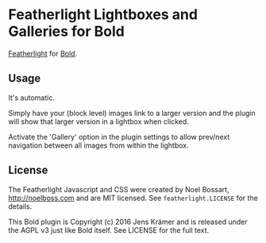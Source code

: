 Featherlight Lightboxes and Galleries for Bold
=============================================

[Featherlight](https://noelboss.github.io/featherlight/) for
[Bold](https://bold-app.org).

Usage
-----

It's automatic.

Simply have your (block level) images link to a larger version and the plugin
will show that larger version in a lightbox when clicked.

Activate the 'Gallery' option in the plugin settings to allow prev/next
navigation between all images from within the lightbox.



License
-------

The Featherlight Javascript and CSS were created by Noel Bossart,
http://noelboss.com and are MIT licensed. See `featherlight.LICENSE` for the
details.

This Bold plugin is Copyright (c) 2016 Jens Krämer and is released under the
AGPL v3 just like Bold itself. See LICENSE for the full text.
